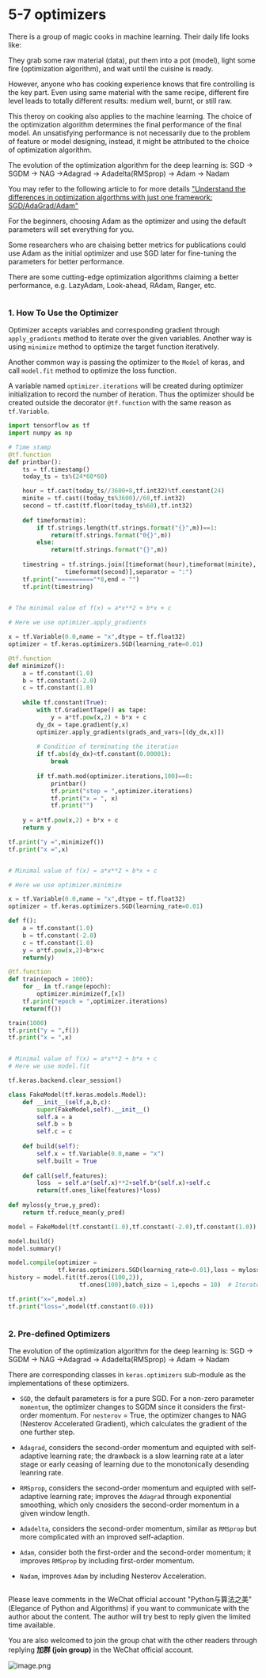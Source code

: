# 5-7 optimizers

There is a group of magic cooks in machine learning. Their daily life looks like:

They grab some raw material (data), put them into a pot (model), light some fire (optimization algorithm), and wait until the cuisine is ready.

However, anyone who has cooking experience knows that fire controlling is the key part. Even using same material with the same recipe, different fire level leads to totally different results: medium well, burnt, or still raw.

This theroy on cooking also applies to the machine learning. The choice of the optimization algorithm determines the final performance of the final model. An unsatisfying performance is not necessarily due to the problem of feature or model designing, instead, it might be attributed to the choice of optimization algorithm.

The evolution of the optimization algorithm for the deep learning is: SGD -> SGDM -> NAG ->Adagrad -> Adadelta(RMSprop) -> Adam -> Nadam

You may refer to the following article to for more details ["Understand the differences in optimization algorthms with just one framework: SGD/AdaGrad/Adam"](https://zhuanlan.zhihu.com/p/32230623)

For the beginners, choosing Adam as the optimizer and using the default parameters will set everything for you.

Some researchers who are chaising better metrics for publications could use Adam as the initial optimizer and use SGD later for fine-tuning the parameters for better performance.

There are some cutting-edge optimization algorithms claiming a better performance, e.g. LazyAdam, Look-ahead, RAdam, Ranger, etc.


```python

```

### 1. How To Use the Optimizer


Optimizer accepts variables and corresponding gradient through `apply_gradients` method to iterate over the given variables. Another way is using `minimize` method to optimize the target function iteratively.

Another common way is passing the optimizer to the `Model` of keras, and call `model.fit` method to optimize the loss function.

A variable named `optimizer.iterations` will be created during optimizer initialization to record the number of iteration. Thus the optimizer should be created outside the decorator `@tf.function` with the same reason as `tf.Variable`.

```python
import tensorflow as tf
import numpy as np 

# Time stamp
@tf.function
def printbar():
    ts = tf.timestamp()
    today_ts = ts%(24*60*60)

    hour = tf.cast(today_ts//3600+8,tf.int32)%tf.constant(24)
    minite = tf.cast((today_ts%3600)//60,tf.int32)
    second = tf.cast(tf.floor(today_ts%60),tf.int32)
    
    def timeformat(m):
        if tf.strings.length(tf.strings.format("{}",m))==1:
            return(tf.strings.format("0{}",m))
        else:
            return(tf.strings.format("{}",m))
    
    timestring = tf.strings.join([timeformat(hour),timeformat(minite),
                timeformat(second)],separator = ":")
    tf.print("=========="*8,end = "")
    tf.print(timestring)
    
```

```python
# The minimal value of f(x) = a*x**2 + b*x + c

# Here we use optimizer.apply_gradients

x = tf.Variable(0.0,name = "x",dtype = tf.float32)
optimizer = tf.keras.optimizers.SGD(learning_rate=0.01)

@tf.function
def minimizef():
    a = tf.constant(1.0)
    b = tf.constant(-2.0)
    c = tf.constant(1.0)
    
    while tf.constant(True): 
        with tf.GradientTape() as tape:
            y = a*tf.pow(x,2) + b*x + c
        dy_dx = tape.gradient(y,x)
        optimizer.apply_gradients(grads_and_vars=[(dy_dx,x)])
        
        # Condition of terminating the iteration
        if tf.abs(dy_dx)<tf.constant(0.00001):
            break
            
        if tf.math.mod(optimizer.iterations,100)==0:
            printbar()
            tf.print("step = ",optimizer.iterations)
            tf.print("x = ", x)
            tf.print("")
                
    y = a*tf.pow(x,2) + b*x + c
    return y

tf.print("y =",minimizef())
tf.print("x =",x)
```

```python

```

```python
# Minimal value of f(x) = a*x**2 + b*x + c

# Here we use optimizer.minimize

x = tf.Variable(0.0,name = "x",dtype = tf.float32)
optimizer = tf.keras.optimizers.SGD(learning_rate=0.01)   

def f():   
    a = tf.constant(1.0)
    b = tf.constant(-2.0)
    c = tf.constant(1.0)
    y = a*tf.pow(x,2)+b*x+c
    return(y)

@tf.function
def train(epoch = 1000):  
    for _ in tf.range(epoch):  
        optimizer.minimize(f,[x])
    tf.print("epoch = ",optimizer.iterations)
    return(f())

train(1000)
tf.print("y = ",f())
tf.print("x = ",x)

```

```python

```

```python
# Minimal value of f(x) = a*x**2 + b*x + c
# Here we use model.fit

tf.keras.backend.clear_session()

class FakeModel(tf.keras.models.Model):
    def __init__(self,a,b,c):
        super(FakeModel,self).__init__()
        self.a = a
        self.b = b
        self.c = c
    
    def build(self):
        self.x = tf.Variable(0.0,name = "x")
        self.built = True
    
    def call(self,features):
        loss  = self.a*(self.x)**2+self.b*(self.x)+self.c
        return(tf.ones_like(features)*loss)
    
def myloss(y_true,y_pred):
    return tf.reduce_mean(y_pred)

model = FakeModel(tf.constant(1.0),tf.constant(-2.0),tf.constant(1.0))

model.build()
model.summary()

model.compile(optimizer = 
              tf.keras.optimizers.SGD(learning_rate=0.01),loss = myloss)
history = model.fit(tf.zeros((100,2)),
                    tf.ones(100),batch_size = 1,epochs = 10)  # Iterate for 1000 times

```

```python
tf.print("x=",model.x)
tf.print("loss=",model(tf.constant(0.0)))
```

```python

```

### 2. Pre-defined Optimizers


The evolution of the optimization algorithm for the deep learning is: SGD -> SGDM -> NAG ->Adagrad -> Adadelta(RMSprop) -> Adam -> Nadam

There are corresponding classes in `keras.optimizers` sub-module as the implementations of these optimizers.

* `SGD`, the default parameters is for a pure SGD. For a non-zero parameter `momentum`, the optimizer changes to SGDM since it considers the first-order momentum. For `nesterov` = True, the optimizer changes to NAG (Nesterov Accelerated Gradient), which calculates the gradient of the one further step.

* `Adagrad`, considers the second-order momentum and equipted with self-adaptive learning rate; the drawback is a slow learning rate at a later stage or early ceasing of learning due to the monotonically desending leanring rate.

* `RMSprop`, considers the second-order momentum and equipted with self-adaptive learning rate; improves the `Adagrad` through exponential smoothing, which only cnosiders the second-order momentum in a given window length.

* `Adadelta`, considers the second-order momentum, similar as `RMSprop` but more complicated with an improved self-adaption.

* `Adam`, consider both the first-order and the second-order momentum; it improves `RMSprop` by including first-order momentum.

* `Nadam`, improves `Adam` by including Nesterov Acceleration.

```python

```

Please leave comments in the WeChat official account "Python与算法之美" (Elegance of Python and Algorithms) if you want to communicate with the author about the content. The author will try best to reply given the limited time available.

You are also welcomed to join the group chat with the other readers through replying **加群 (join group)** in the WeChat official account.

![image.png](./data/Python与算法之美logo.jpg)

```python

```

```python

```
